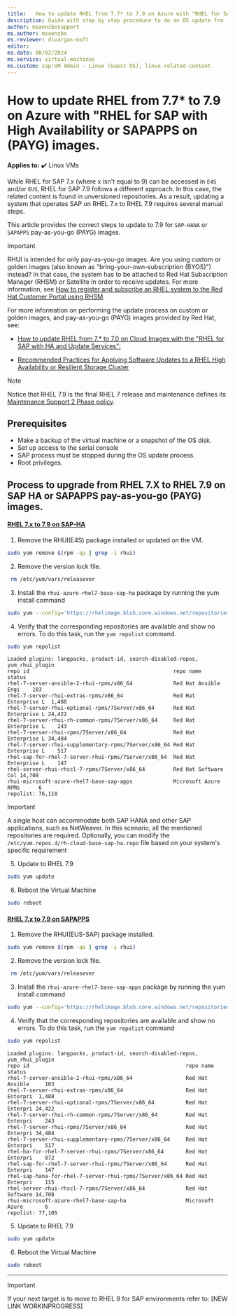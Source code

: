 ```yaml
---
title:   How to update RHEL from 7.7* to 7.9 on Azure with "RHEL for SAP with High Availability or `SAPAPPS` on `PAYG` images.
description: Guide with step by step procedure to do an OS update frm `RHEL` 7.X to 7.9
author: msaenzbosupport
ms.author: msaenzbo
ms.reviewer: divargas-msft
editor: 
ms.date: 08/02/2024
ms.service: virtual-machines
ms.custom: sap:VM Admin - Linux (Guest OS), linux-related-content
---
```


# How to update RHEL from 7.7* to 7.9 on Azure with "RHEL for SAP with High Availability or SAPAPPS on (PAYG) images.

**Applies to:** :heavy_check_mark: Linux VMs

While RHEL for SAP 7.x (where x isn't equal to 9) can be accessed in `E4S` and/or `EUS`, RHEL for SAP 7.9 follows a different approach. In this case, the related content is found in unversioned repositories. As a result, updating a system that operates SAP on RHEL 7.x to RHEL 7.9 requires several manual steps.

This article provides the correct steps to update to 7.9 for `SAP-HANA` or `SAPAPPS` pay-as-you-go (PAYG) images.

> [!IMPORTANT]
> RHUI is intended for only pay-as-you-go images. Are you using custom or golden images (also known as "bring-your-own-subscription (BYOS)") instead? In that case, the system has to be attached to Red Hat Subscription Manager (RHSM) or Satellite in order to receive updates. For more information, see [How to register and subscribe an RHEL system to the Red Hat Customer Portal using RHSM](https://access.redhat.com/solutions/253273).

For more information on performing the update process on custom or golden images, and pay-as-you-go (PAYG) images provided by Red Hat, see:

- [How to update RHEL from 7.* to 7.0 on Cloud Images with the "RHEL for SAP with HA and Update Services":](https://www.bing.com/ck/a?!&&p=5ce48fc498f647bbJmltdHM9MTcyMjU1NjgwMCZpZ3VpZD0yZWZiYTY4Yi03MTE1LTZmNjgtMWRlMS1iMjM0NzAxNDZlYjImaW5zaWQ9NTIxMg&ptn=3&ver=2&hsh=3&fclid=2efba68b-7115-6f68-1de1-b23470146eb2&psq=rehl+7+to+7%2c9+on+sap&u=a1aHR0cHM6Ly9hY2Nlc3MucmVkaGF0LmNvbS9hcnRpY2xlcy81ODA1NTcx&ntb=1)

- [Recommended Practices for Applying Software Updates to a RHEL High Availability or Resilient Storage Cluster](https://access.redhat.com/articles/2059253#pacemaker)


> [!NOTE] 
> Notice that RHEL 7.9 is the final RHEL 7 release and maintenance defines its [Maintenance Support 2 Phase policy](https://access.redhat.com/support/policy/updates/errata#Maintenance_Support_2_Phase).

## Prerequisites

- Make a backup of the virtual machine or a snapshot of the OS disk.
- Set up access to the serial console
- SAP process must be stopped during the OS update process.
- Root privileges.

## Process to upgrade from RHEL 7.X to RHEL 7.9 on SAP HA or SAPAPPS pay-as-you-go (PAYG) images.


#### [RHEL 7.x to 7.9 on SAP-HA](#tab/rhel7x-rhel79ha)


1. Remove the RHUI(E4S) package installed or updated on the VM.

```bash
sudo yum remove $(rpm -qa | grep -i rhui)
```

2. Remove the version lock file.

```bash
 rm /etc/yum/vars/releasever
```

3. Install the `rhui-azure-rhel7-base-sap-ha` package by running the yum install command

```bash
sudo yum --config='https://rhelimage.blob.core.windows.net/repositories/rhui-microsoft-azure-rhel7-base-sap-ha.config' install rhui-azure-rhel7-base-sap-ha
```
4. Verify that the corresponding repositories are available and show no errors. To do this task, run the `yum repolist` command.

```bash
sudo yum repolist
```

```output
Loaded plugins: langpacks, product-id, search-disabled-repos, yum_rhui_plugin
repo id                                              repo name            status
rhel-7-server-ansible-2-rhui-rpms/x86_64             Red Hat Ansible Engi    103
rhel-7-server-rhui-extras-rpms/x86_64                Red Hat Enterprise L  1,488
rhel-7-server-rhui-optional-rpms/7Server/x86_64      Red Hat Enterprise L 24,422
rhel-7-server-rhui-rh-common-rpms/7Server/x86_64     Red Hat Enterprise L    243
rhel-7-server-rhui-rpms/7Server/x86_64               Red Hat Enterprise L 34,484
rhel-7-server-rhui-supplementary-rpms/7Server/x86_64 Red Hat Enterprise L    517
rhel-sap-for-rhel-7-server-rhui-rpms/7Server/x86_64  Red Hat Enterprise L    147
rhel-server-rhui-rhscl-7-rpms/7Server/x86_64         Red Hat Software Col 14,708
rhui-microsoft-azure-rhel7-base-sap-apps             Microsoft Azure RPMs      6
repolist: 76,118
```

>[!IMPORTANT]
>A single host can accommodate both SAP HANA and other SAP applications, such as NetWeaver. In this scenario, all the mentioned repositories are required. Optionally, you can modify the `/etc/yum.repos.d/rh-cloud-base-sap-ha.repo` file based on your system's specific requirement


5. Update to RHEL 7.9

```bash
sudo yum update
```
6. Reboot the Virtual Machine

```bash
sudo reboot 
```

#### [RHEL 7.x to 7.9 on SAPAPPS](#tab/rhel7x-rhel79sapapps)

1. Remove the RHUI(EUS-SAP) package installed.

```bash
sudo yum remove $(rpm -qa | grep -i rhui)
```
2. Remove the version lock file.

```bash
 rm /etc/yum/vars/releasever
```
3. Install the `rhui-azure-rhel7-base-sap-apps` package by running the yum install command

```bash
sudo yum --config='https://rhelimage.blob.core.windows.net/repositories/rhui-microsoft-azure-rhel7-base-sapapps.config' install rhui-azure-rhel7-base-sap-apps
```
4. Verify that the corresponding repositories are available and show no errors. To do this task, run the `yum repolist` command

```bash
sudo yum repolist
```

```output
Loaded plugins: langpacks, product-id, search-disabled-repos, yum_rhui_plugin
repo id                                                  repo name        status
rhel-7-server-ansible-2-rhui-rpms/x86_64                 Red Hat Ansible     103
rhel-7-server-rhui-extras-rpms/x86_64                    Red Hat Enterpri  1,488
rhel-7-server-rhui-optional-rpms/7Server/x86_64          Red Hat Enterpri 24,422
rhel-7-server-rhui-rh-common-rpms/7Server/x86_64         Red Hat Enterpri    243
rhel-7-server-rhui-rpms/7Server/x86_64                   Red Hat Enterpri 34,484
rhel-7-server-rhui-supplementary-rpms/7Server/x86_64     Red Hat Enterpri    517
rhel-ha-for-rhel-7-server-rhui-rpms/7Server/x86_64       Red Hat Enterpri    872
rhel-sap-for-rhel-7-server-rhui-rpms/7Server/x86_64      Red Hat Enterpri    147
rhel-sap-hana-for-rhel-7-server-rhui-rpms/7Server/x86_64 Red Hat Enterpri    115
rhel-server-rhui-rhscl-7-rpms/7Server/x86_64             Red Hat Software 14,708
rhui-microsoft-azure-rhel7-base-sap-ha                   Microsoft Azure       6
repolist: 77,105
```

5. Update to RHEL 7.9

```bash
sudo yum update
```

6. Reboot the Virtual Machine

```bash
sudo reboot 
```

---

> [!IMPORTANT]
> If your next target is to move to RHEL 8 for SAP environments refer to: [NEW LINK WORKINPROGRESS]
